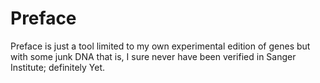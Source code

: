 # Preface
Preface is just a tool limited to my own experimental edition of genes but with some junk DNA that is, I sure never have been verified in Sanger Institute; definitely Yet.
